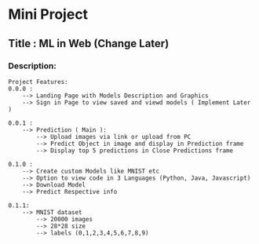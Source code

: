 # Mini Project

## Title : ML in Web (Change Later)

### Description:
    Project Features:
    0.0.0 :
        --> Landing Page with Models Description and Graphics
        --> Sign in Page to view saved and viewd models ( Implement Later )

    0.0.1 :
        --> Prediction ( Main ):
            --> Upload images via link or upload from PC
            --> Predict Object in image and display in Prediction frame
            --> Display top 5 predictions in Close Predictions frame
    
    0.1.0 :
        --> Create custom Models like MNIST etc
        --> Option to view code in 3 Languages (Python, Java, Javascript)
        --> Download Model
        --> Predict Respective info

    0.1.1:
        --> MNIST dataset
            --> 20000 images
            --> 28*28 size
            --> labels (0,1,2,3,4,5,6,7,8,9) 
    